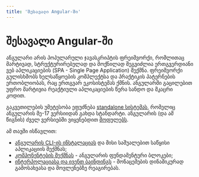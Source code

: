 ```yaml
---
title: 'შესავალი Angular-ში'
---
```


# შესავალი Angular-ში

ანგულარი არის პოპულარული ჯავასკრიპტის ფრეიმვორქი, რომლითაც მარტივად,
სტრუქტურირებულად და მოქნილად შეგვიძლია ერთგვერდიანი ვებ აპლიკაციების
(SPA - Single Page Application) შექმნა. ფრეიმვორქი გულისხმობს ხელსაწყოების
კომპლექტსა და პრაქტიკის პატერნების ერთობლიობას, რაც ერთგვარ ეკოსისტემას ქმნის.
ანგულარში გაცილებით უფრო მარტივია რეაქტიული აპლიკაციების წერა სანდო და მკაცრი კოდით.

გაკვეთილების უმეტესობა ეფუძნება [standalone სისტემას](/standalone), რომელიც ანგულარის მე-17 ვერსიიდან
გახდა სტანდარტი. ანგულარის (და ამ წიგნის) ძველ ვერსიებში ვიყენებდით [მოდულებს](/ng-modules).

ამ თავში ისწავლით:

- [ანგულარის CLI-ის ინსტალაციას](./getting-started.html) და მისი საშუალებით საწყისი აპლიკაციის შექმნას;
- [კომპონენტების შექმნას](./creating-component.html) - ანგულარის ფუნდამენტური ბლოკები;
- [ინტერპოლაციასა და ივენთ ბაინდინგს](./interpolation-data-binding.html) - მონაცემების დინამიკურად გამოსახვასა და მოვლენებზე რეაგირებას.
